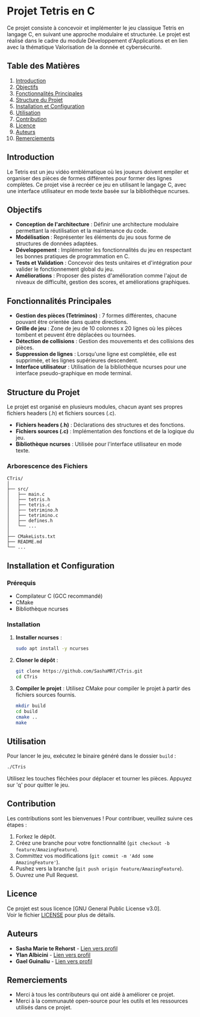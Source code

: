 # Projet Tetris en C

Ce projet consiste à concevoir et implémenter le jeu classique Tetris en langage C, en suivant une approche modulaire et structurée. Le projet est réalisé dans le cadre du module Développement d'Applications et en lien avec la thématique Valorisation de la donnée et cybersécurité.

## Table des Matières

1. [Introduction](#introduction)
2. [Objectifs](#objectifs)
3. [Fonctionnalités Principales](#fonctionnalités-principales)
4. [Structure du Projet](#structure-du-projet)
5. [Installation et Configuration](#installation-et-configuration)
6. [Utilisation](#utilisation)
7. [Contribution](#contribution)
8. [Licence](#licence)
9. [Auteurs](#auteurs)
10. [Remerciements](#remerciements)

## Introduction

Le Tetris est un jeu vidéo emblématique où les joueurs doivent empiler et organiser des pièces de formes différentes pour former des lignes complètes. Ce projet vise à recréer ce jeu en utilisant le langage C, avec une interface utilisateur en mode texte basée sur la bibliothèque ncurses.

## Objectifs

- **Conception de l'architecture** : Définir une architecture modulaire permettant la réutilisation et la maintenance du code.
- **Modélisation** : Représenter les éléments du jeu sous forme de structures de données adaptées.
- **Développement** : Implémenter les fonctionnalités du jeu en respectant les bonnes pratiques de programmation en C.
- **Tests et Validation** : Concevoir des tests unitaires et d'intégration pour valider le fonctionnement global du jeu.
- **Améliorations** : Proposer des pistes d'amélioration comme l'ajout de niveaux de difficulté, gestion des scores, et améliorations graphiques.

## Fonctionnalités Principales

- **Gestion des pièces (Tetriminos)** : 7 formes différentes, chacune pouvant être orientée dans quatre directions.
- **Grille de jeu** : Zone de jeu de 10 colonnes x 20 lignes où les pièces tombent et peuvent être déplacées ou tournées.
- **Détection de collisions** : Gestion des mouvements et des collisions des pièces.
- **Suppression de lignes** : Lorsqu'une ligne est complétée, elle est supprimée, et les lignes supérieures descendent.
- **Interface utilisateur** : Utilisation de la bibliothèque ncurses pour une interface pseudo-graphique en mode terminal.

## Structure du Projet

Le projet est organisé en plusieurs modules, chacun ayant ses propres fichiers headers (.h) et fichiers sources (.c).

- **Fichiers headers (.h)** : Déclarations des structures et des fonctions.
- **Fichiers sources (.c)** : Implémentation des fonctions et de la logique du jeu.
- **Bibliothèque ncurses** : Utilisée pour l'interface utilisateur en mode texte.

### Arborescence des Fichiers

```
CTris/
│
├── src/
│   ├── main.c
│   ├── tetris.h
│   ├── tetris.c
│   ├── tetrimino.h
│   ├── tetrimino.c
│   ├── defines.h
│   └── ...
│
├── CMakeLists.txt
├── README.md
└── ...
```

## Installation et Configuration

### Prérequis

- Compilateur C (GCC recommandé)
- CMake
- Bibliothèque ncurses

### Installation

1. **Installer ncurses** :
   ```bash
   sudo apt install -y ncurses
   ```

2. **Cloner le dépôt** :
   ```bash
   git clone https://github.com/SashaMRT/CTris.git
   cd CTris
   ```

3. **Compiler le projet** :
   Utilisez CMake pour compiler le projet à partir des fichiers sources fournis.
   ```bash
   mkdir build
   cd build
   cmake ..
   make
   ```

## Utilisation

Pour lancer le jeu, exécutez le binaire généré dans le dossier `build` :
```bash
./CTris
```

Utilisez les touches fléchées pour déplacer et tourner les pièces. Appuyez sur 'q' pour quitter le jeu.

## Contribution

Les contributions sont les bienvenues ! Pour contribuer, veuillez suivre ces étapes :

1. Forkez le dépôt.
2. Créez une branche pour votre fonctionnalité (`git checkout -b feature/AmazingFeature`).
3. Committez vos modifications (`git commit -m 'Add some AmazingFeature'`).
4. Pushez vers la branche (`git push origin feature/AmazingFeature`).
5. Ouvrez une Pull Request.

## Licence

Ce projet est sous licence [GNU General Public License v3.0].<br/>
Voir le fichier [LICENSE](LICENSE) pour plus de détails.

## Auteurs

- **Sasha Marie te Rehorst** - [Lien vers profil](https://github.com/SashaMRT)
- **Ylan Albicini** - [Lien vers profil](https://github.com/ylalb)
- **Gael Guinaliu** - [Lien vers profil](https://github.com/GoneSalam)

## Remerciements

- Merci à tous les contributeurs qui ont aidé à améliorer ce projet.
- Merci à la communauté open-source pour les outils et les ressources utilisés dans ce projet.